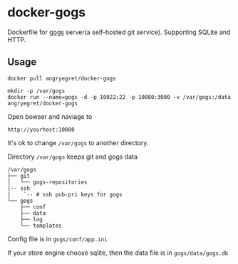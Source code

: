 docker-gogs
===========

Dockerfile for [gogs](http://gogs.io) server(a self-hosted git service).  Supporting SQLite and HTTP.

## Usage
```
docker pull angryegret/docker-gogs

mkdir -p /var/gogs
docker run --name=gogs -d -p 10022:22 -p 10080:3000 -v /var/gogs:/data angryegret/docker-gogs
```

Open bowser and naviage to

```
http://yourhost:10080
```

It's ok to change `/var/gogs` to another directory.

Directory `/var/gogs` keeps git and gogs data

	/var/gogs
	├── git
	│   └── gogs-repositories
	|-- ssh
	|    `-- # ssh pub-pri keys for gogs
	└── gogs
		├── conf
		├── data
		├── log
		└── templates

Config file is in `gogs/conf/app.ini`

If your store engine choose sqlite, then the data file is in `gogs/data/gogs.db`
